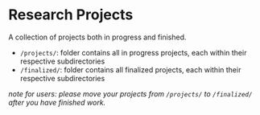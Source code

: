 # Research Projects

A collection of projects both in progress and finished.
+ `/projects/`: folder contains all in progress projects, each within their respective subdirectories
+ `/finalized/`: folder contains all finalized projects, each within their respective subdirectories

_note for users: please move your projects from `/projects/` to `/finalized/` after you have finished work._
